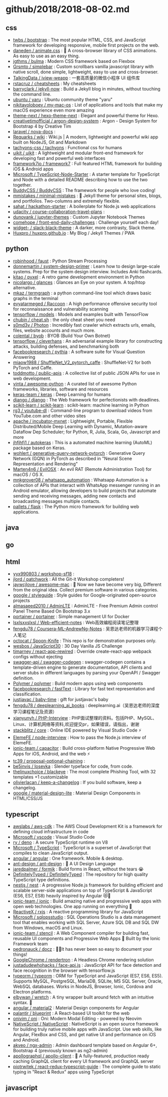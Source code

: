 # github/2018/2018-08-02.md



## css

- [twbs / bootstrap](https://github.com/twbs/bootstrap) : The most popular HTML, CSS, and JavaScript framework for developing responsive, mobile first projects on the web.
- [daneden / animate.css](https://github.com/daneden/animate.css) : 🍿 A cross-browser library of CSS animations. As easy to use as an easy thing.
- [jgthms / bulma](https://github.com/jgthms/bulma) : Modern CSS framework based on Flexbox
- [Grsmto / simplebar](https://github.com/Grsmto/simplebar) : Custom scrollbars vanilla javascript library with native scroll, done simple, lightweight, easy to use and cross-browser.
- [TalkingData / iview-weapp](https://github.com/TalkingData/iview-weapp) : 一套高质量的微信小程序 UI 组件库
- [rstacruz / cheatsheets](https://github.com/rstacruz/cheatsheets) : My cheatsheets
- [barryclark / jekyll-now](https://github.com/barryclark/jekyll-now) : Build a Jekyll blog in minutes, without touching the command line.
- [ubuntu / yaru](https://github.com/ubuntu/yaru) : Ubuntu community theme "yaru"
- [nikitavoloboev / my-mac-os](https://github.com/nikitavoloboev/my-mac-os) : List of applications and tools that make my macOS experience even more amazing
- [theme-next / hexo-theme-next](https://github.com/theme-next/hexo-theme-next) : Elegant and powerful theme for Hexo.
- [creativetimofficial / argon-design-system](https://github.com/creativetimofficial/argon-design-system) : Argon - Design System for Bootstrap 4 by Creative Tim
- [laravel / nova-docs](https://github.com/laravel/nova-docs) : 
- [Requarks / wiki](https://github.com/Requarks/wiki) : Wiki.js | A modern, lightweight and powerful wiki app built on NodeJS, Git and Markdown
- [tachyons-css / tachyons](https://github.com/tachyons-css/tachyons) : Functional css for humans
- [uikit / uikit](https://github.com/uikit/uikit) : A lightweight and modular front-end framework for developing fast and powerful web interfaces
- [framework7io / framework7](https://github.com/framework7io/framework7) : Full featured HTML framework for building iOS & Android apps
- [Microsoft / TypeScript-Node-Starter](https://github.com/Microsoft/TypeScript-Node-Starter) : A starter template for TypeScript and Node with a detailed README describing how to use the two together.
- [BuddyCSS / BuddyCSS](https://github.com/BuddyCSS/BuddyCSS) : The framework for people who love coding!
- [mmistakes / minimal-mistakes](https://github.com/mmistakes/minimal-mistakes) : 📐 Jekyll theme for personal sites, blogs, and portfolios. Two-columns and extremely flexible.
- [sahat / hackathon-starter](https://github.com/sahat/hackathon-starter) : A boilerplate for Node.js web applications
- [udacity / course-collaboration-travel-plans](https://github.com/udacity/course-collaboration-travel-plans) : 
- [dunovank / jupyter-themes](https://github.com/dunovank/jupyter-themes) : Custom Jupyter Notebook Themes
- [comehope / front-end-daily-challenges](https://github.com/comehope/front-end-daily-challenges) : Challenge yourself each day!
- [widget- / slack-black-theme](https://github.com/widget-/slack-black-theme) : A darker, more contrasty, Slack theme.
- [Huxpro / huxpro.github.io](https://github.com/Huxpro/huxpro.github.io) : My Blog / Jekyll Themes / PWA


## python

- [robinhood / faust](https://github.com/robinhood/faust) : Python Stream Processing
- [donnemartin / system-design-primer](https://github.com/donnemartin/system-design-primer) : Learn how to design large-scale systems. Prep for the system design interview. Includes Anki flashcards.
- [kitao / pyxel](https://github.com/kitao/pyxel) : A retro game development environment in Python
- [nicolargo / glances](https://github.com/nicolargo/glances) : Glances an Eye on your system. A top/htop alternative.
- [mkaz / termgraph](https://github.com/mkaz/termgraph) : a python command-line tool which draws basic graphs in the terminal
- [evyatarmeged / Raccoon](https://github.com/evyatarmeged/Raccoon) : A high performance offensive security tool for reconnaissance and vulnerability scanning
- [tensorflow / models](https://github.com/tensorflow/models) : Models and examples built with TensorFlow
- [chubin / cheat.sh](https://github.com/chubin/cheat.sh) : the only cheat sheet you need
- [s0md3v / Photon](https://github.com/s0md3v/Photon) : Incredibly fast crawler which extracts urls, emails, files, website accounts and much more.
- [colental / byob](https://github.com/colental/byob) : BYOB (Build Your Own Botnet)
- [tensorflow / cleverhans](https://github.com/tensorflow/cleverhans) : An adversarial example library for constructing attacks, building defenses, and benchmarking both
- [facebookresearch / pythia](https://github.com/facebookresearch/pythia) : A software suite for Visual Question Answering
- [miaow1988 / ShuffleNet_V2_pytorch_caffe](https://github.com/miaow1988/ShuffleNet_V2_pytorch_caffe) : ShuffleNet-V2 for both PyTorch and Caffe.
- [toddmotto / public-apis](https://github.com/toddmotto/public-apis) : A collective list of public JSON APIs for use in web development.
- [vinta / awesome-python](https://github.com/vinta/awesome-python) : A curated list of awesome Python frameworks, libraries, software and resources
- [keras-team / keras](https://github.com/keras-team/keras) : Deep Learning for humans
- [django / django](https://github.com/django/django) : The Web framework for perfectionists with deadlines.
- [scikit-learn / scikit-learn](https://github.com/scikit-learn/scikit-learn) : scikit-learn: machine learning in Python
- [rg3 / youtube-dl](https://github.com/rg3/youtube-dl) : Command-line program to download videos from YouTube.com and other video sites
- [apache / incubator-mxnet](https://github.com/apache/incubator-mxnet) : Lightweight, Portable, Flexible Distributed/Mobile Deep Learning with Dynamic, Mutation-aware Dataflow Dep Scheduler; for Python, R, Julia, Scala, Go, Javascript and more
- [jhfjhfj1 / autokeras](https://github.com/jhfjhfj1/autokeras) : This is a automated machine learning (AutoML) package based on Keras.
- [wohlert / generative-query-network-pytorch](https://github.com/wohlert/generative-query-network-pytorch) : Generative Query Network (GQN) in PyTorch as described in "Neural Scene Representation and Rendering"
- [Marten4n6 / EvilOSX](https://github.com/Marten4n6/EvilOSX) : An evil RAT (Remote Administration Tool) for macOS / OS X.
- [mnkgrover08 / whatsapp_automation](https://github.com/mnkgrover08/whatsapp_automation) : Whatsapp Automation is a collection of APIs that interact with WhatsApp messenger running in an Android emulator, allowing developers to build projects that automate sending and receiving messages, adding new contacts and broadcasting messages multiple contacts.
- [pallets / flask](https://github.com/pallets/flask) : The Python micro framework for building web applications.


## java



## go



## html

- [yyx990803 / workshop-sf18](https://github.com/yyx990803/workshop-sf18) : 
- [jlord / patchwork](https://github.com/jlord/patchwork) : All the Git-it Workshop completers!
- [jaywcjlove / awesome-mac](https://github.com/jaywcjlove/awesome-mac) :  Now we have become very big, Different from the original idea. Collect premium software in various categories.
- [google / styleguide](https://github.com/google/styleguide) : Style guides for Google-originated open-source projects
- [almasaeed2010 / AdminLTE](https://github.com/almasaeed2010/AdminLTE) : AdminLTE - Free Premium Admin control Panel Theme Based On Bootstrap 3.x
- [portainer / portainer](https://github.com/portainer/portainer) : Simple management UI for Docker
- [lsxlsxxslxsl / Web-efficient-notes](https://github.com/lsxlsxxslxsl/Web-efficient-notes) : Web高效编程阅读笔记整理
- [fengdu78 / Coursera-ML-AndrewNg-Notes](https://github.com/fengdu78/Coursera-ML-AndrewNg-Notes) : 吴恩达老师的机器学习课程个人笔记
- [octocat / Spoon-Knife](https://github.com/octocat/Spoon-Knife) : This repo is for demonstration purposes only.
- [wesbos / JavaScript30](https://github.com/wesbos/JavaScript30) : 30 Day Vanilla JS Challenge
- [timarney / react-app-rewired](https://github.com/timarney/react-app-rewired) : Override create-react-app webpack configs without ejecting
- [swagger-api / swagger-codegen](https://github.com/swagger-api/swagger-codegen) : swagger-codegen contains a template-driven engine to generate documentation, API clients and server stubs in different languages by parsing your OpenAPI / Swagger definition.
- [Polymer / polymer](https://github.com/Polymer/polymer) : Build modern apps using web components
- [facebookresearch / fastText](https://github.com/facebookresearch/fastText) : Library for fast text representation and classification.
- [justjavac / baby-time](https://github.com/justjavac/baby-time) : gift for justjavac's baby
- [fengdu78 / deeplearning_ai_books](https://github.com/fengdu78/deeplearning_ai_books) : deeplearning.ai（吴恩达老师的深度学习课程笔记及资源）
- [xianyunyh / PHP-Interview](https://github.com/xianyunyh/PHP-Interview) : PHP面试整理的资料。包括PHP、MySQL、Linux、计算机网络等资料,欢迎提交pr，如果错误，请指出，谢谢
- [stackblitz / core](https://github.com/stackblitz/core) : Online IDE powered by Visual Studio Code ⚡️
- [ElemeFE / node-interview](https://github.com/ElemeFE/node-interview) : How to pass the Node.js interview of ElemeFE.
- [ionic-team / capacitor](https://github.com/ionic-team/capacitor) : Build cross-platform Native Progressive Web Apps for iOS, Android, and the web ⚡️
- [tc39 / proposal-optional-chaining](https://github.com/tc39/proposal-optional-chaining) : 
- [be5invis / Iosevka](https://github.com/be5invis/Iosevka) : Slender typeface for code, from code.
- [thelinuxchoice / blackeye](https://github.com/thelinuxchoice/blackeye) : The most complete Phishing Tool, with 32 templates +1 customizable
- [olivierlacan / keep-a-changelog](https://github.com/olivierlacan/keep-a-changelog) : If you build software, keep a changelog.
- [google / material-design-lite](https://github.com/google/material-design-lite) : Material Design Components in HTML/CSS/JS


## typescript

- [awslabs / aws-cdk](https://github.com/awslabs/aws-cdk) : The AWS Cloud Development Kit is a framework for defining cloud infrastructure in code
- [Microsoft / vscode](https://github.com/Microsoft/vscode) : Visual Studio Code
- [ry / deno](https://github.com/ry/deno) : A secure TypeScript runtime on V8
- [Microsoft / TypeScript](https://github.com/Microsoft/TypeScript) : TypeScript is a superset of JavaScript that compiles to clean JavaScript output.
- [angular / angular](https://github.com/angular/angular) : One framework. Mobile & desktop.
- [ant-design / ant-design](https://github.com/ant-design/ant-design) : 🐜 A UI Design Language
- [jaredpalmer / formik](https://github.com/jaredpalmer/formik) : Build forms in React, without the tears 😭
- [DefinitelyTyped / DefinitelyTyped](https://github.com/DefinitelyTyped/DefinitelyTyped) : The repository for high quality TypeScript type definitions.
- [nestjs / nest](https://github.com/nestjs/nest) : A progressive Node.js framework for building efficient and scalable server-side applications on top of TypeScript & JavaScript (ES6, ES7, ES8) heavily inspired by Angular 😻🚀
- [ionic-team / ionic](https://github.com/ionic-team/ionic) : Build amazing native and progressive web apps with open web technologies. One app running on everything 🎉
- [ReactiveX / rxjs](https://github.com/ReactiveX/rxjs) : A reactive programming library for JavaScript
- [Microsoft / sqlopsstudio](https://github.com/Microsoft/sqlopsstudio) : SQL Operations Studio is a data management tool that enables working with SQL Server, Azure SQL DB and SQL DW from Windows, macOS and Linux.
- [ionic-team / stencil](https://github.com/ionic-team/stencil) : A Web Component compiler for building fast, reusable UI components and Progressive Web Apps 💎 Built by the Ionic Framework team
- [pedronauck / docz](https://github.com/pedronauck/docz) : ✍🏻It has never been so easy to document your things!
- [GoogleChrome / rendertron](https://github.com/GoogleChrome/rendertron) : A Headless Chrome rendering solution
- [justadudewhohacks / face-api.js](https://github.com/justadudewhohacks/face-api.js) : JavaScript API for face detection and face recognition in the browser with tensorflow.js
- [typeorm / typeorm](https://github.com/typeorm/typeorm) : ORM for TypeScript and JavaScript (ES7, ES6, ES5). Supports MySQL, PostgreSQL, MariaDB, SQLite, MS SQL Server, Oracle, WebSQL databases. Works in NodeJS, Browser, Ionic, Cordova and Electron platforms.
- [elbywan / wretch](https://github.com/elbywan/wretch) : A tiny wrapper built around fetch with an intuitive syntax. 🍬
- [angular / material2](https://github.com/angular/material2) : Material Design components for Angular
- [palantir / blueprint](https://github.com/palantir/blueprint) : A React-based UI toolkit for the web
- [onivim / oni](https://github.com/onivim/oni) : Oni: Modern Modal Editing - powered by Neovim
- [NativeScript / NativeScript](https://github.com/NativeScript/NativeScript) : NativeScript is an open source framework for building truly native mobile apps with JavaScript. Use web skills, like Angular, FlexBox and CSS, and get native UI and performance on iOS and Android.
- [akveo / ngx-admin](https://github.com/akveo/ngx-admin) : Admin dashboard template based on Angular 6+, Bootstrap 4 (previously known as ng2-admin)
- [apollographql / apollo-client](https://github.com/apollographql/apollo-client) : 🚀 A fully-featured, production ready caching GraphQL client for every UI framework and GraphQL server
- [piotrwitek / react-redux-typescript-guide](https://github.com/piotrwitek/react-redux-typescript-guide) : The complete guide to static typing in "React & Redux" apps using TypeScript


## javascript
